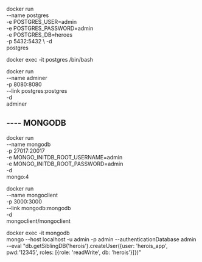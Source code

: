 docker run \
    --name postgres \
    -e POSTGRES_USER=admin \
    -e POSTGRES_PASSWORD=admin \
    -e POSTGRES_DB=heroes \
    -p 5432:5432 \ 
    -d \
    postgres

docker exec -it postgres /bin/bash

docker run \
    --name adminer \
    -p 8080:8080 \
    --link postgres:postgres \
    -d \
    adminer

## ---- MONGODB

docker run \
    --name mongodb \
    -p 27017:20017 \
    -e MONGO_INITDB_ROOT_USERNAME=admin \
    -e MONGO_INITDB_ROOT_PASSWORD=admin \
    -d \
    mongo:4

docker run \
    --name mongoclient \
    -p 3000:3000 \
    --link mongodb:mongodb \
    -d \
    mongoclient/mongoclient

docker exec -it mongodb \
    mongo --host localhost -u admin -p admin --authenticationDatabase admin \
    --eval "db.getSiblingDB('herois').createUser({user: 'herois_app', pwd:'12345', roles: [{role: 'readWrite', db: 'herois'}]})"